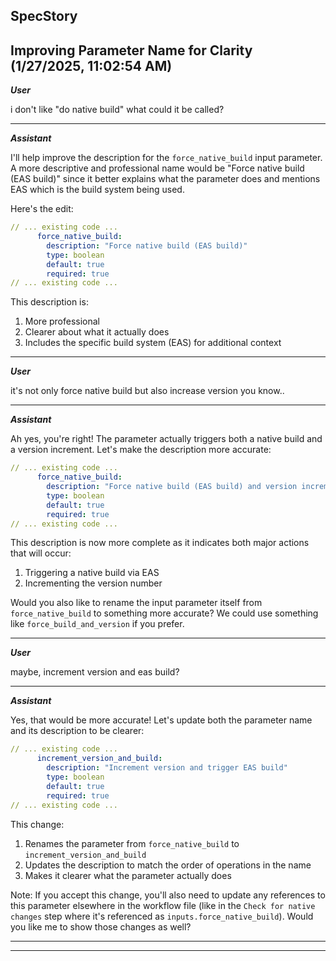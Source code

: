 ## SpecStory

## Improving Parameter Name for Clarity (1/27/2025, 11:02:54 AM)

_**User**_

i don't like "do native build" what could it be called?

---

_**Assistant**_

I'll help improve the description for the `force_native_build` input parameter. A more descriptive and professional name would be "Force native build (EAS build)" since it better explains what the parameter does and mentions EAS which is the build system being used.

Here's the edit:

```yaml:.github/workflows/deploy-preview.yml
// ... existing code ...
      force_native_build:
        description: "Force native build (EAS build)"
        type: boolean
        default: true
        required: true
// ... existing code ...
```

This description is:
1. More professional
2. Clearer about what it actually does
3. Includes the specific build system (EAS) for additional context

---

_**User**_

it's not only force native build but also increase version you know..

---

_**Assistant**_



Ah yes, you're right! The parameter actually triggers both a native build and a version increment. Let's make the description more accurate:

```yaml:.github/workflows/deploy-preview.yml
// ... existing code ...
      force_native_build:
        description: "Force native build (EAS build) and version increment"
        type: boolean
        default: true
        required: true
// ... existing code ...
```

This description is now more complete as it indicates both major actions that will occur:
1. Triggering a native build via EAS
2. Incrementing the version number

Would you also like to rename the input parameter itself from `force_native_build` to something more accurate? We could use something like `force_build_and_version` if you prefer.

---

_**User**_

maybe, increment version and eas build?

---

_**Assistant**_



Yes, that would be more accurate! Let's update both the parameter name and its description to be clearer:

```yaml:.github/workflows/deploy-preview.yml
// ... existing code ...
      increment_version_and_build:
        description: "Increment version and trigger EAS build"
        type: boolean
        default: true
        required: true
// ... existing code ...
```

This change:
1. Renames the parameter from `force_native_build` to `increment_version_and_build`
2. Updates the description to match the order of operations in the name
3. Makes it clearer what the parameter actually does

Note: If you accept this change, you'll also need to update any references to this parameter elsewhere in the workflow file (like in the `Check for native changes` step where it's referenced as `inputs.force_native_build`). Would you like me to show those changes as well?

---



---

